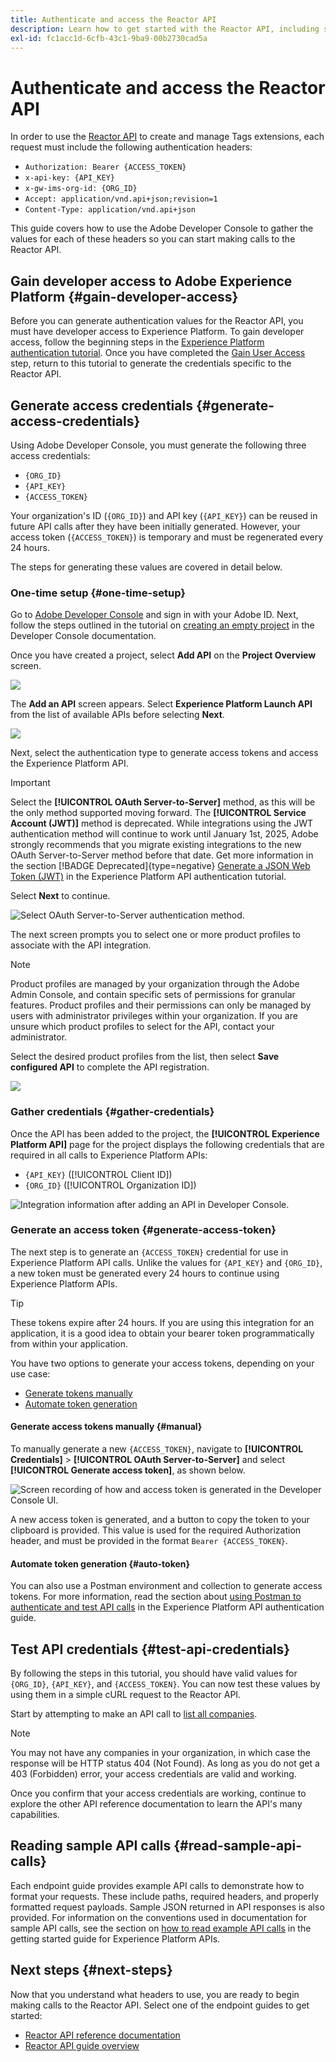 ```yaml
---
title: Authenticate and access the Reactor API
description: Learn how to get started with the Reactor API, including steps to generate required access credentials.
exl-id: fc1acc1d-6cfb-43c1-9ba9-00b2730cad5a
---
```

# Authenticate and access the Reactor API

In order to use the [Reactor API](https://developer.adobe.com/experience-platform-apis/references/reactor/) to create and manage Tags extensions, each request must include the following authentication headers:

* `Authorization: Bearer {ACCESS_TOKEN}`
* `x-api-key: {API_KEY}`
* `x-gw-ims-org-id: {ORG_ID}`
* `Accept: application/vnd.api+json;revision=1`
* `Content-Type: application/vnd.api+json`

This guide covers how to use the Adobe Developer Console to gather the values for each of these headers so you can start making calls to the Reactor API.

## Gain developer access to Adobe Experience Platform {#gain-developer-access}

Before you can generate authentication values for the Reactor API, you must have developer access to Experience Platform. To gain developer access, follow the beginning steps in the [Experience Platform authentication tutorial](/help/landing/api-authentication.md). Once you have completed the [Gain User Access](/help/landing/api-authentication.md#gain-user-access) step, return to this tutorial to generate the credentials specific to the Reactor API.

## Generate access credentials {#generate-access-credentials}

Using Adobe Developer Console, you must generate the following three access credentials:

* `{ORG_ID}`
* `{API_KEY}`
* `{ACCESS_TOKEN}`

Your organization's ID (`{ORG_ID}`) and API key (`{API_KEY}`) can be reused in future API calls after they have been initially generated. However, your access token (`{ACCESS_TOKEN}`) is temporary and must be regenerated every 24 hours.

The steps for generating these values are covered in detail below.

### One-time setup {#one-time-setup}

Go to [Adobe Developer Console](https://www.adobe.com/go/devs_console_ui) and sign in with your Adobe ID. Next, follow the steps outlined in the tutorial on [creating an empty project](https://developer.adobe.com/developer-console/docs/guides/projects/projects-empty/) in the Developer Console documentation.

Once you have created a project, select **Add API** on the **Project Overview** screen.

![](../images/api/getting-started/add-api-button.png)

The **Add an API** screen appears. Select **Experience Platform Launch API** from the list of available APIs before selecting **Next**.

![](../images/api/getting-started/add-launch-api.png)

Next, select the authentication type to generate access tokens and access the Experience Platform API.

>[!IMPORTANT]
>
>Select the **[!UICONTROL OAuth Server-to-Server]** method, as this will be the only method supported moving forward. The **[!UICONTROL Service Account (JWT)]** method is deprecated. While integrations using the JWT authentication method will continue to work until January 1st, 2025, Adobe strongly recommends that you migrate existing integrations to the new OAuth Server-to-Server method before that date. Get more information in the section [!BADGE Deprecated]{type=negative} [Generate a JSON Web Token (JWT)](/help/landing/api-authentication.md#jwt) in the Experience Platform API authentication tutorial.

Select **Next** to continue.

![Select OAuth Server-to-Server authentication method.](/help/tags/images/api/getting-started/oauth-authentication-method.png)

The next screen prompts you to select one or more product profiles to associate with the API integration.

>[!NOTE]
>
>Product profiles are managed by your organization through the Adobe Admin Console, and contain specific sets of permissions for granular features. Product profiles and their permissions can only be managed by users with administrator privileges within your organization. If you are unsure which product profiles to select for the API, contact your administrator.

Select the desired product profiles from the list, then select **Save configured API** to complete the API registration.

![](../images/api/getting-started/select-product-profile.png)

### Gather credentials {#gather-credentials}

Once the API has been added to the project, the **[!UICONTROL Experience Platform API]** page for the project displays the following credentials that are required in all calls to Experience Platform APIs:

* `{API_KEY}` ([!UICONTROL Client ID])
* `{ORG_ID}` ([!UICONTROL Organization ID])

![Integration information after adding an API in Developer Console.](/help/tags/images/api/getting-started/api-integration-information.png)

### Generate an access token {#generate-access-token}

The next step is to generate an `{ACCESS_TOKEN}` credential for use in Experience Platform API calls. Unlike the values for `{API_KEY}` and `{ORG_ID}`, a new token must be generated every 24 hours to continue using Experience Platform APIs. 

>[!TIP]
>
>These tokens expire after 24 hours. If you are using this integration for an application, it is a good idea to obtain your bearer token programmatically from within your application.

You have two options to generate your access tokens, depending on your use case:

* [Generate tokens manually](#manual)
* [Automate token generation](#auto-token)

#### Generate access tokens manually {#manual}

To manually generate a new `{ACCESS_TOKEN}`, navigate to **[!UICONTROL Credentials]** > **[!UICONTROL OAuth Server-to-Server]** and select **[!UICONTROL Generate access token]**, as shown below.

![Screen recording of how and access token is generated in the Developer Console UI.](/help/tags/images/api/getting-started/generate-access-token.gif)

A new access token is generated, and a button to copy the token to your clipboard is provided. This value is used for the required Authorization header, and must be provided in the format `Bearer {ACCESS_TOKEN}`.

#### Automate token generation {#auto-token}

You can also use a Postman environment and collection to generate access tokens. For more information, read the section about [using Postman to authenticate and test API calls](/help/landing/api-authentication.md#use-postman) in the Experience Platform API authentication guide.

## Test API credentials {#test-api-credentials}

By following the steps in this tutorial, you should have valid values for `{ORG_ID}`, `{API_KEY}`, and `{ACCESS_TOKEN}`. You can now test these values by using them in a simple cURL request to the Reactor API.

Start by attempting to make an API call to [list all companies](./endpoints/companies.md#list). 

>[!NOTE]
>
>You may not have any companies in your organization, in which case the response will be HTTP status 404 (Not Found). As long as you do not get a 403 (Forbidden) error, your access credentials are valid and working.

Once you confirm that your access credentials are working, continue to explore the other API reference documentation to learn the API's many capabilities.

## Reading sample API calls {#read-sample-api-calls}

Each endpoint guide provides example API calls to demonstrate how to format your requests. These include paths, required headers, and properly formatted request payloads. Sample JSON returned in API responses is also provided. For information on the conventions used in documentation for sample API calls, see the section on [how to read example API calls](../../landing/api-guide.md#sample-api) in the getting started guide for Experience Platform APIs.

## Next steps {#next-steps}

Now that you understand what headers to use, you are ready to begin making calls to the Reactor API. Select one of the endpoint guides to get started:

* [Reactor API reference documentation](https://developer.adobe.com/experience-platform-apis/references/reactor/)
* [Reactor API guide overview](/help/tags/api/overview.md)
